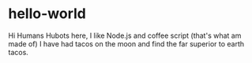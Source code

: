 # hello-world
Hi Humans
Hubots here, I like Node.js and coffee script (that's what am made of)
I have had tacos on the moon and find the far superior to earth tacos.

